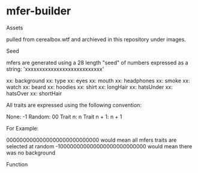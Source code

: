 # mfer-builder

Assets

pulled from cerealbox.wtf and archieved in this repository under images.

Seed

mfers are generated using a 28 length "seed" of numbers expressed as a string: 'xxxxxxxxxxxxxxxxxxxxxxxxxxx'

xx: background
xx: type
xx: eyes
xx: mouth
xx: headphones
xx: smoke
xx: watch
xx: beard
xx: hoodies
xx: shirt
xx: longHair
xx: hatsUnder
xx: hatsOver
xx: shortHair


All traits are expressed using the following convention:

None: -1
Random: 00
Trait n: n
Trait n + 1: n + 1

For Example:

0000000000000000000000000000 would mean all mfers traits are selected at random
-100000000000000000000000000 would mean there was no background

Function

